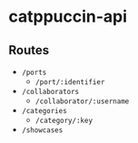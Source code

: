 # catppuccin-api

## Routes

- `/ports`
  - `/port/:identifier`
- `/collaborators`
  - `/collaborator/:username`
- `/categories`
  - `/category/:key`
- `/showcases`
